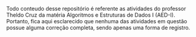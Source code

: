 Todo conteudo desse repositório é referente as atividades do professor Theldo Cruz da matéria Algoritmos e Estruturas de Dados I (AED-I). 
Portanto, fica aqui esclarecido que nenhuma das atividades em questão possue alguma correção completa, sendo apenas uma forma de registro.

